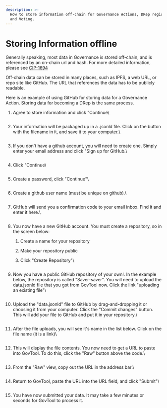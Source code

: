 ```yaml
---
description: >-
  How to store information off-chain for Governance Actions, DRep registration,
  and Voting.
---
```


# Storing Information offline

Generally speaking, most data in Governance is stored off-chain, and is referenced by an on-chain url and hash. For more detailed information, please see [CIP-1694](https://www.1694.io/en)

Off-chain data can be stored in many places, such as IPFS, a web URL, or repo site like GitHub. The URL that references the data has to be publicly readable.

Here is an example of using GitHub for storing data for a Governance Action. Storing data for becoming a DRep is the same process.



1.  Agree to store information and click "Continue\


    <figure><img src="../../.gitbook/assets/1.png" alt=""><figcaption></figcaption></figure>
2.  Your information will be packaged up in a .jsonld file. Click on the button with the filename in it, and save it to your computer.\


    <figure><img src="../../.gitbook/assets/2.png" alt=""><figcaption></figcaption></figure>
3.  If you don't have a github account, you will need to create one. Simply enter your email address and click "Sign up for GitHub.\


    <figure><img src="../../.gitbook/assets/3.png" alt=""><figcaption></figcaption></figure>
4.  Click "Continue\


    <figure><img src="../../.gitbook/assets/4.png" alt=""><figcaption></figcaption></figure>
5.  Create a password, click "Continue"\


    <figure><img src="../../.gitbook/assets/5.png" alt=""><figcaption></figcaption></figure>
6.  Create a github user name (must be unique on github).\


    <figure><img src="../../.gitbook/assets/6.png" alt=""><figcaption></figcaption></figure>
7.  GitHub will send you a confirmation code to your email inbox. Find it and enter it here.\


    <figure><img src="../../.gitbook/assets/7.png" alt=""><figcaption></figcaption></figure>
8. You now have a new GitHub account. You must create a repository, so in the screen below:&#x20;
   1. Create a name for your repository
   2. Make your repository public
   3.  Click "Create Repository"\


       <figure><img src="../../.gitbook/assets/8.png" alt=""><figcaption></figcaption></figure>
9.  Now you have a public GitHub repository of your own!. In the example below, the repository is called "Saver-saver". You will need to upload the data.jsonld file that you got from GovTool now. Click the link "uploading an existing file"\


    <figure><img src="../../.gitbook/assets/9.png" alt=""><figcaption></figcaption></figure>
10. Upload the "data.jsonld" file to GitHub by drag-and-dropping it or choosing it from your computer. Click the "Commit changes" button. This will add your file to GitHub and put it in your repository.\


    <figure><img src="../../.gitbook/assets/10 (1).png" alt=""><figcaption></figcaption></figure>
11. After the file uploads, you will see it's name in the list below. Click on the file name (it is a link)\


    <figure><img src="../../.gitbook/assets/11.png" alt=""><figcaption></figcaption></figure>
12. This will display the file contents. You now need to get a URL to paste into GovTool. To do this, click the "Raw" button above the code.\


    <figure><img src="../../.gitbook/assets/12.png" alt=""><figcaption></figcaption></figure>
13. From the "Raw" view, copy out the URL in the address bar:\


    <figure><img src="../../.gitbook/assets/13.png" alt=""><figcaption></figcaption></figure>
14. Return to GovTool, paste the URL into the URL field, and click "Submit"\


    <figure><img src="../../.gitbook/assets/14.png" alt=""><figcaption></figcaption></figure>
15. You have now submitted your data. It may take a few minutes or seconds for GovTool to process it.
